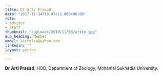```yaml
---
title: Dr Arti Prasad
date: '2017-11-14T10:47:11.000+00:00'
role:
- advisor
- staff
thumbnail: "/uploads/2019/11/03/artip.jpg"
sub_heading: Member
email: aritmlsu@yahoo.com
linkedin: ''
layout: person

---
```

**Dr Arti Prasad**, HOD, Department of Zoology, Mohanlal Sukhadia University.